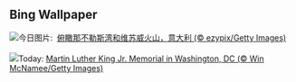 ## Bing Wallpaper
![](https://www.bing.com/th?id=OHR.NapoliPizza_ZH-CN4698906448_UHD.jpg&w=1000)今日图片: &nbsp;[俯瞰那不勒斯湾和维苏威火山，意大利 (© ezypix/Getty Images)](https://www.bing.com/th?id=OHR.NapoliPizza_ZH-CN4698906448_UHD.jpg)
<br><br/>
![](https://www.bing.com/th?id=OHR.KingMemorial_EN-US1319830882_UHD.jpg&w=1000)Today: [Martin Luther King Jr. Memorial in Washington, DC (© Win McNamee/Getty Images)](https://www.bing.com/th?id=OHR.KingMemorial_EN-US1319830882_UHD.jpg)
<br><br/>
